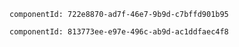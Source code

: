 ```components
componentId: 722e8870-ad7f-46e7-9b9d-c7bffd901b95

```
```components
componentId: 813773ee-e97e-496c-ab9d-ac1ddfaec4f8

```
